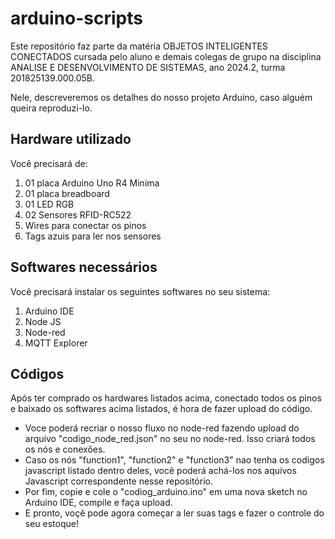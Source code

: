 # arduino-scripts

Este repositório faz parte da matéria OBJETOS INTELIGENTES CONECTADOS cursada pelo aluno e demais colegas de grupo na disciplina ANALISE E DESENVOLVIMENTO DE SISTEMAS, ano 2024.2, turma 201825139.000.05B.

Nele, descreveremos os detalhes do nosso projeto Arduino, caso alguém queira reproduzi-lo. 

## Hardware utilizado

Você precisará de:
1. 01 placa Arduino Uno R4 Minima
2. 01 placa breadboard
3. 01 LED RGB
4. 02 Sensores RFID-RC522
5. Wires para conectar os pinos
6. Tags azuis para ler nos sensores

## Softwares necessários

Você precisará instalar os seguintes softwares no seu sistema:

1. Arduino IDE
2. Node JS
3. Node-red
4. MQTT Explorer

## Códigos

Após ter comprado os hardwares listados acima, conectado todos os pinos e baixado os softwares acima listados, é hora de fazer upload do código.

- Voce poderá recriar o nosso fluxo no node-red fazendo upload do arquivo "codigo_node_red.json" no seu no node-red. Isso criará todos os nós e conexões.
- Caso os nós "function1", "function2" e "function3" nao tenha os codigos javascript listado dentro deles, você poderá achá-los nos aquivos Javascript correspondente nesse repositório.
- Por fim, copie e cole o "codiog_arduino.ino" em uma nova sketch no Arduino IDE, compile e faça upload.
- E pronto, voçê pode agora começar a ler suas tags e fazer o controle do seu estoque!
